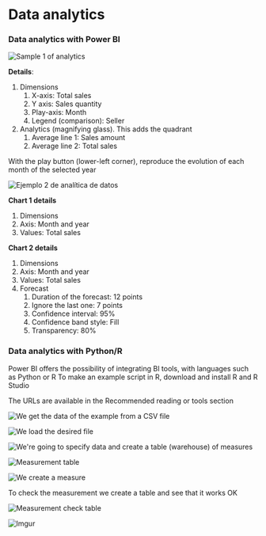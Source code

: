 # Data analytics

### Data analytics with Power BI

![Sample 1 of analytics](https://i.imgur.com/0SdDUWR.png)

**Details**:



1. Dimensions
   1. X-axis: Total sales
   2. Y axis: Sales quantity
   3. Play-axis: Month
   4. Legend (comparison): Seller
2. Analytics (magnifying glass). This adds the quadrant
   1. Average line 1: Sales amount
   2. Average line 2: Total sales

With the play button (lower-left corner), reproduce the evolution of each month of the selected year

![Ejemplo 2 de analítica de datos](https://i.imgur.com/nNyFaZH.png)

**Chart 1 details**

1. Dimensions
2. Axis: Month and year
3. Values: Total sales

**Chart 2 details**

1. Dimensions
2. Axis: Month and year
3. Values: Total sales
4. Forecast
   1. Duration of the forecast: 12 points
   2. Ignore the last one: 7 points
   3. Confidence interval: 95%
   4. Confidence band style: Fill
   5. Transparency: 80%

### Data analytics with Python/R

Power BI offers the possibility of integrating BI tools, with languages such as Python or R To make an example script in R, download and install R and R Studio

The URLs are available in the Recommended reading or tools section

![We get the data of the example from a CSV file](https://i.imgur.com/3SvvvNo.png)

![We load the desired file](https://i.imgur.com/uKPzu5t.png)

![We're going to specify data and create a table (warehouse) of measures](https://i.imgur.com/6aO2Vbh.png)

![Measurement table](https://i.imgur.com/gG51DZF.png)

![We create a measure](https://i.imgur.com/jwkDF6t.png)

To check the measurement we create a table and see that it works OK

![Measurement check table](https://i.imgur.com/JyOolet.png)

![Imgur](https://i.imgur.com/MfFb7H4.png)

